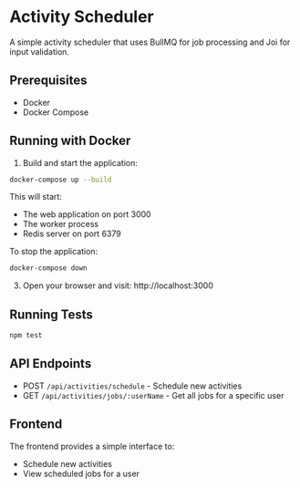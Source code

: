 # Activity Scheduler

A simple activity scheduler that uses BullMQ for job processing and Joi for input validation.

## Prerequisites

- Docker
- Docker Compose

## Running with Docker

1. Build and start the application:
```bash
docker-compose up --build
```

This will start:
- The web application on port 3000
- The worker process
- Redis server on port 6379

To stop the application:
```bash
docker-compose down
```

3. Open your browser and visit: http://localhost:3000

## Running Tests

```bash
npm test
```

## API Endpoints

- POST `/api/activities/schedule` - Schedule new activities
- GET `/api/activities/jobs/:userName` - Get all jobs for a specific user

## Frontend

The frontend provides a simple interface to:
- Schedule new activities
- View scheduled jobs for a user
